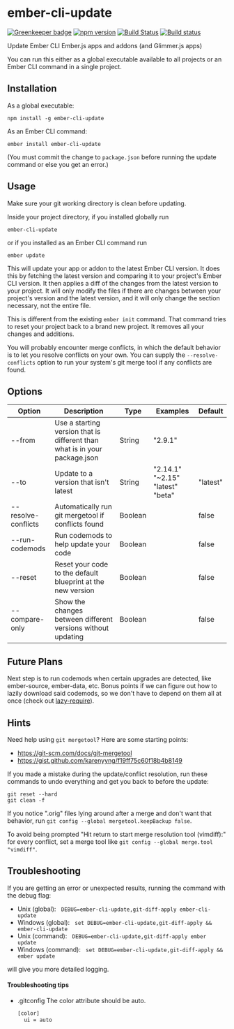 # ember-cli-update

[![Greenkeeper badge](https://badges.greenkeeper.io/kellyselden/ember-cli-update.svg)](https://greenkeeper.io/)
[![npm version](https://badge.fury.io/js/ember-cli-update.svg)](https://badge.fury.io/js/ember-cli-update)
[![Build Status](https://travis-ci.org/kellyselden/ember-cli-update.svg?branch=master)](https://travis-ci.org/kellyselden/ember-cli-update)
[![Build status](https://ci.appveyor.com/api/projects/status/68qn3jkwcg4273v2/branch/master?svg=true)](https://ci.appveyor.com/project/kellyselden/ember-cli-update/branch/master)

Update Ember CLI Ember.js apps and addons (and Glimmer.js apps)

You can run this either as a global executable available to all projects or an Ember CLI command in a single project.

## Installation

As a global executable:

`npm install -g ember-cli-update`

As an Ember CLI command:

`ember install ember-cli-update`

(You must commit the change to `package.json` before running the update command or else you get an error.)

## Usage

Make sure your git working directory is clean before updating.

Inside your project directory, if you installed globally run

`ember-cli-update`

or if you installed as an Ember CLI command run

`ember update`

This will update your app or addon to the latest Ember CLI version. It does this by fetching the latest version and comparing it to your project's Ember CLI version. It then applies a diff of the changes from the latest version to your project. It will only modify the files if there are changes between your project's version and the latest version, and it will only change the section necessary, not the entire file.

This is different from the existing `ember init` command. That command tries to reset your project back to a brand new project. It removes all your changes and additions.

You will probably encounter merge conflicts, in which the default behavior is to let you resolve conflicts on your own. You can supply the `--resolve-conflicts` option to run your system's git merge tool if any conflicts are found.

## Options

| Option | Description | Type | Examples | Default |
|---|---|---|---|---|
| --from | Use a starting version that is different than what is in your package.json | String | "2.9.1" | |
| --to | Update to a version that isn\'t latest | String | "2.14.1" "~2.15" "latest" "beta" | "latest" |
| --resolve-conflicts | Automatically run git mergetool if conflicts found | Boolean | | false |
| --run-codemods | Run codemods to help update your code | Boolean | | false |
| --reset | Reset your code to the default blueprint at the new version | Boolean | | false |
| --compare-only | Show the changes between different versions without updating | Boolean | | false |

## Future Plans

Next step is to run codemods when certain upgrades are detected, like ember-source, ember-data, etc. Bonus points if we can figure out how to lazily download said codemods, so we don't have to depend on them all at once (check out [lazy-require](https://github.com/bevry/lazy-require)).

## Hints

Need help using `git mergetool`? Here are some starting points:

* https://git-scm.com/docs/git-mergetool
* https://gist.github.com/karenyyng/f19ff75c60f18b4b8149

If you made a mistake during the update/conflict resolution, run these commands to undo everything and get you back to before the update:

```
git reset --hard
git clean -f
```

If you notice ".orig" files lying around after a merge and don't want that behavior, run `git config --global mergetool.keepBackup false`.

To avoid being prompted "Hit return to start merge resolution tool (vimdiff):" for every conflict, set a merge tool like `git config --global merge.tool "vimdiff"`.

## Troubleshooting

If you are getting an error or unexpected results, running the command with the debug flag:

* Unix (global):&nbsp;&nbsp;&nbsp;`DEBUG=ember-cli-update,git-diff-apply ember-cli-update`
* Windows (global):&nbsp;&nbsp;&nbsp;`set DEBUG=ember-cli-update,git-diff-apply && ember-cli-update`
* Unix (command):&nbsp;&nbsp;&nbsp;`DEBUG=ember-cli-update,git-diff-apply ember update`
* Windows (command):&nbsp;&nbsp;&nbsp;`set DEBUG=ember-cli-update,git-diff-apply && ember update`

will give you more detailed logging.

#### Troubleshooting tips

- .gitconfig
    The color attribute should be auto.
    ```sh
    [color]
      ui = auto
    ```
